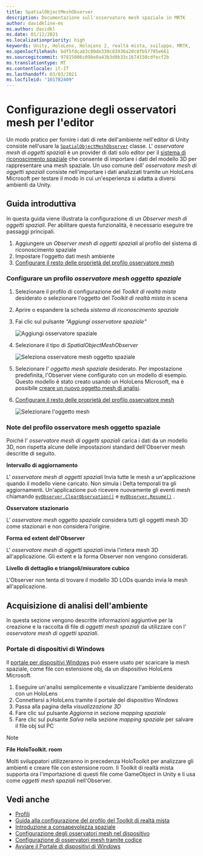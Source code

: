 ```yaml
---
title: SpatialObjectMeshObserver
description: Documentazione sull'osservatore mesh spaziale in MRTK
author: davidkline-ms
ms.author: davidkl
ms.date: 01/12/2021
ms.localizationpriority: high
keywords: Unity, HoloLens, HoloLens 2, realtà mista, sviluppo, MRTK,
ms.openlocfilehash: bdf5fdcab3c80de330c83936a20c8fb57795e661
ms.sourcegitcommit: 97815006c09be0a43b3d9b33c1674150cdfecf2b
ms.translationtype: MT
ms.contentlocale: it-IT
ms.lasthandoff: 03/03/2021
ms.locfileid: "101782409"
---
```

# <a name="configuring-mesh-observers-for-the-editor"></a>Configurazione degli osservatori mesh per l'editor

Un modo pratico per fornire i dati di rete dell'ambiente nell'editor di Unity consiste nell'usare la [`SpatialObjectMeshObserver`](xref:Microsoft.MixedReality.Toolkit.SpatialObjectMeshObserver.SpatialObjectMeshObserver) classe. L' *osservatore mesh di oggetti spaziali* è un provider di dati solo editor per il [sistema di riconoscimento spaziale](spatial-awareness-getting-started.md) che consente di importare i dati del modello 3D per rappresentare una mesh spaziale. Un uso comune dell' *osservatore mesh di oggetti spaziali* consiste nell'importare i dati analizzati tramite un HoloLens Microsoft per testare il modo in cui un'esperienza si adatta a diversi ambienti da Unity.

## <a name="getting-started"></a>Guida introduttiva

In questa guida viene illustrata la configurazione di un *Observer mesh di oggetti spaziali*. Per abilitare questa funzionalità, è necessario eseguire tre passaggi principali.

1. Aggiungere un *Observer mesh di oggetti spaziali* al profilo del sistema di riconoscimento spaziale
1. Impostare l'oggetto dati mesh ambiente
1. [Configurare il resto delle proprietà del profilo osservatore mesh](configuring-spatial-awareness-mesh-observer.md)

### <a name="set-up-a-spatial-object-mesh-observer-profile"></a>Configurare un profilo *osservatore mesh oggetto spaziale*

1. Selezionare il profilo di configurazione del *Toolkit di realtà mista* desiderato o selezionare l'oggetto del *Toolkit di realtà mista* in scena
1. Aprire o espandere la scheda *sistema di riconoscimento spaziale*
1. Fai clic sul pulsante *"Aggiungi osservatore spaziale"*

    ![Aggiungi osservatore spaziale](../images/spatial-awareness/AddObserver.png)

1. Selezionare il tipo di *SpatialObjectMeshObserver*

    ![Seleziona osservatore mesh oggetto spaziale](../images/spatial-awareness/SelectObjectObserver.png)

1. Selezionare l' *oggetto mesh spaziale* desiderato. Per impostazione predefinita, l'Observer viene configurato con un modello di esempio. Questo modello è stato creato usando un HoloLens Microsoft, ma è possibile [creare un nuovo oggetto mesh di analisi](#acquiring-environment-scans).
1. [Configurare il resto delle proprietà del profilo osservatore mesh](configuring-spatial-awareness-mesh-observer.md)

    ![Selezionare l'oggetto mesh](../images/spatial-awareness/ObjectObserverProfile.png)

### <a name="spatial-object-mesh-observer-profile-notes"></a>Note del profilo osservatore mesh oggetto spaziale

Poiché l' *osservatore mesh di oggetti spaziali* carica i dati da un modello 3D, non rispetta alcune delle impostazioni standard dell'Observer mesh descritte di seguito.

**Intervallo di aggiornamento**

L'  *osservatore mesh di oggetti spaziali* Invia tutte le mesh a un'applicazione quando il modello viene caricato. Non simula i Delta temporali tra gli aggiornamenti. Un'applicazione può ricevere nuovamente gli eventi mesh chiamando [`myObserver.ClearObservation()`](xref:Microsoft.MixedReality.Toolkit.SpatialAwareness.IMixedRealitySpatialAwarenessObserver.ClearObservations) e [`myObserver.Resume()`](xref:Microsoft.MixedReality.Toolkit.SpatialAwareness.IMixedRealitySpatialAwarenessObserver.Resume) .

**Osservatore stazionario**

L' *osservatore mesh oggetto spaziale* considera tutti gli oggetti mesh 3D come stazionari e non considera l'origine.

**Forma ed extent dell'Observer**

L'  *osservatore mesh di oggetti spaziali* invia l'intera mesh 3D all'applicazione. Gli extent e la forma Observer non vengono considerati.

**Livello di dettaglio e triangoli/misuratore cubico**

L'Observer non tenta di trovare il modello 3D LODs quando invia le mesh all'applicazione.

## <a name="acquiring-environment-scans"></a>Acquisizione di analisi dell'ambiente

In questa sezione vengono descritte informazioni aggiuntive per la creazione e la raccolta di file di *oggetti mesh spaziali* da utilizzare con l' *osservatore mesh di oggetti spaziali*.

### <a name="windows-device-portal"></a>Portale di dispositivi di Windows

Il [portale per dispositivi Windows](https://docs.microsoft.com/windows/mixed-reality/using-the-windows-device-portal) può essere usato per scaricare la mesh spaziale, come file con estensione obj, da un dispositivo HoloLens Microsoft.

1. Eseguire un'analisi semplicemente e visualizzare l'ambiente desiderato con un HoloLens
1. Connettersi a HoloLens tramite il portale del dispositivo Windows
1. Passa alla pagina della *visualizzazione 3D*
1. Fare clic sul pulsante *Aggiorna* in sezione *mapping spaziale*
1. Fare clic sul pulsante *Salva* nella sezione *mapping spaziale* per salvare il file obj sul PC

> [!NOTE]
> **File HoloToolkit. room**
>
> Molti sviluppatori utilizzeranno in precedenza HoloToolkit per analizzare gli ambienti e creare file con estensione room. Il Toolkit di realtà mista supporta ora l'importazione di questi file come GameObject in Unity e li usa come *oggetti mesh spaziali* nell'Observer.

## <a name="see-also"></a>Vedi anche

- [Profili](../profiles/profiles.md)
- [Guida alla configurazione del profilo del Toolkit di realtà mista](../../configuration/mixed-reality-configuration-guide.md)
- [Introduzione a consapevolezza spaziale](spatial-awareness-getting-started.md)
- [Configurazione degli osservatori mesh nel dispositivo](configuring-spatial-awareness-mesh-observer.md)
- [Configurazione di osservatori mesh tramite codice](usage-guide.md)
- [Avviare il Portale di dispositivi di Windows](https://docs.microsoft.com/windows/mixed-reality/using-the-windows-device-portal)

